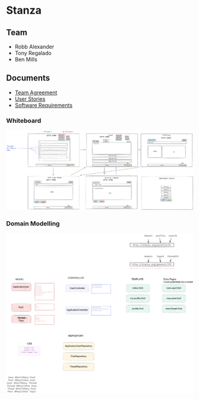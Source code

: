 # Stanza

## Team

- Robb Alexander
- Tony Regalado
- Ben Mills

## Documents

- [Team Agreement](./team-agreement.md)
- [User Stories](https://trello.com/b/Hz9rwLSb/401-project-name-pending)
- [Software Requirements](./software-requirements.md)

### Whiteboard
![Whiteboard](src/main/resources/static/images/stanza-whiteboard.png)
  
### Domain Modelling
![Domain Modelling](src/main/resources/static/images/stanza-domain-modelling.png)
 